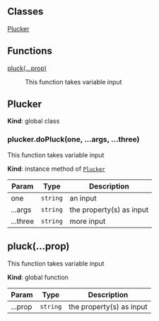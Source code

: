 ## Classes

<dl>
<dt><a href="#Plucker">Plucker</a></dt>
<dd></dd>
</dl>

## Functions

<dl>
<dt><a href="#pluck">pluck(...prop)</a></dt>
<dd><p>This function takes variable input</p>
</dd>
</dl>

<a name="Plucker"></a>
## Plucker
**Kind**: global class  
<a name="Plucker+doPluck"></a>
### plucker.doPluck(one, ...args, ...three)
This function takes variable input

**Kind**: instance method of <code>[Plucker](#Plucker)</code>  

| Param | Type | Description |
| --- | --- | --- |
| one | <code>string</code> | an input |
| ...args | <code>string</code> | the property(s) as input |
| ...three | <code>string</code> | more input |

<a name="pluck"></a>
## pluck(...prop)
This function takes variable input

**Kind**: global function  

| Param | Type | Description |
| --- | --- | --- |
| ...prop | <code>string</code> | the property(s) as input |

